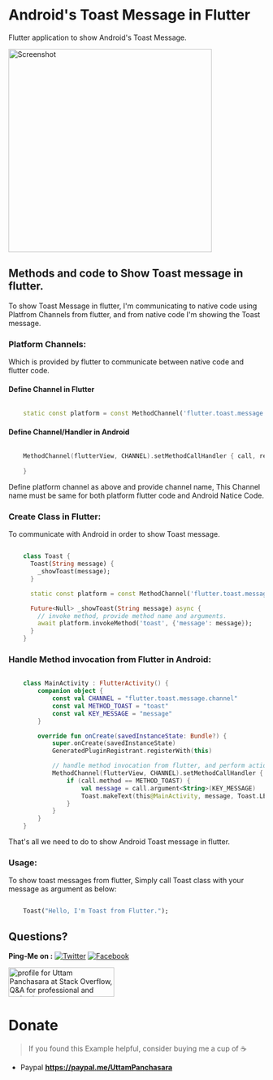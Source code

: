 # Android's Toast Message in Flutter

Flutter application to show Android's Toast Message.

<img src="https://github.com/UttamPanchasara/FlutterToast/blob/master/gif/flutter_toast.gif" height="400" alt="Screenshot"/> 

## Methods and code to Show Toast message in flutter.

To show Toast Message in flutter, I'm communicating to native code using Platfrom Channels from flutter, and from native code I'm showing the Toast message.

### **Platform Channels:**
Which is provided by flutter to communicate between native code and flutter code.

#### Define Channel in Flutter

```dart

    static const platform = const MethodChannel('flutter.toast.message.channel');
```
#### Define Channel/Handler in Android

```kotlin

    MethodChannel(flutterView, CHANNEL).setMethodCallHandler { call, result ->
          
    }
```

Define platform channel as above and provide channel name,
This Channel name must be same for both platform flutter code and Android Natice Code.

### **Create Class in Flutter:**
To communicate with Android in order to show Toast message.

```dart

    class Toast {
      Toast(String message) {
        _showToast(message);
      }

      static const platform = const MethodChannel('flutter.toast.message.channel');

      Future<Null> _showToast(String message) async {
        // invoke method, provide method name and arguments.
        await platform.invokeMethod('toast', {'message': message});
      }
    }

```

### **Handle Method invocation from Flutter in Android:**

```kotlin

    class MainActivity : FlutterActivity() {
        companion object {
            const val CHANNEL = "flutter.toast.message.channel"
            const val METHOD_TOAST = "toast"
            const val KEY_MESSAGE = "message"
        }

        override fun onCreate(savedInstanceState: Bundle?) {
            super.onCreate(savedInstanceState)
            GeneratedPluginRegistrant.registerWith(this)

            // handle method invocation from flutter, and perform action
            MethodChannel(flutterView, CHANNEL).setMethodCallHandler { call, result ->
                if (call.method == METHOD_TOAST) {
                    val message = call.argument<String>(KEY_MESSAGE)
                    Toast.makeText(this@MainActivity, message, Toast.LENGTH_SHORT).show()
                }
            }
        }
    }

```

That's all we need to do to show Android Toast message in flutter.

### Usage:
To show toast messages from flutter, Simply call Toast class with your message as argument as below:

```dart

    Toast("Hello, I'm Toast from Flutter.");
```

## Questions?
 
**Ping-Me on :**  [![Twitter](https://img.shields.io/badge/Twitter-%40UTM__Panchasara-blue.svg)](https://twitter.com/UTM_Panchasara)
[![Facebook](https://img.shields.io/badge/Facebook-Uttam%20Panchasara-blue.svg)](https://www.facebook.com/UttamPanchasara94)


<a href="https://stackoverflow.com/users/5719935/uttam-panchasara">
<img src="https://stackoverflow.com/users/flair/5719935.png" width="208" height="58" alt="profile for Uttam Panchasara at Stack Overflow, Q&amp;A for professional and enthusiast programmers" title="profile for Uttam Panchasara at Stack Overflow, Q&amp;A for professional and enthusiast programmers">
</a>


# Donate
> If you found this Example helpful, consider buying me a cup of :coffee:
- Paypal **https://paypal.me/UttamPanchasara**
